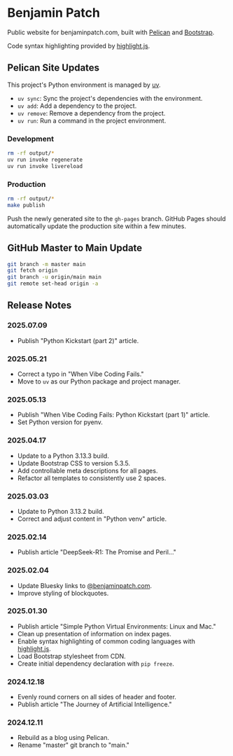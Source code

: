 # Benjamin Patch

Public website for benjaminpatch.com, built with
[Pelican](https://getpelican.com/) and [Bootstrap](https://getbootstrap.com/).

Code syntax highlighting provided by [highlight.js](https://highlightjs.org/).

## Pelican Site Updates

This project's Python environment is managed by
[uv](https://docs.astral.sh/uv/).

- `uv sync`: Sync the project's dependencies with the environment.
- `uv add`: Add a dependency to the project.
- `uv remove`: Remove a dependency from the project.
- `uv run`: Run a command in the project environment.

### Development

```bash
rm -rf output/*
uv run invoke regenerate
uv run invoke livereload
```

### Production

```bash
rm -rf output/*
make publish
```

Push the newly generated site to the `gh-pages` branch. GitHub Pages should
automatically update the production site within a few minutes.

## GitHub Master to Main Update

```bash
git branch -m master main
git fetch origin
git branch -u origin/main main
git remote set-head origin -a
```

## Release Notes

### 2025.07.09

- Publish "Python Kickstart (part 2)" article.

### 2025.05.21

- Correct a typo in "When Vibe Coding Fails."
- Move to `uv` as our Python package and project manager.

### 2025.05.13

- Publish "When Vibe Coding Fails: Python Kickstart (part 1)" article.
- Set Python version for pyenv.

### 2025.04.17

- Update to a Python 3.13.3 build.
- Update Bootstrap CSS to version 5.3.5.
- Add controllable meta descriptions for all pages.
- Refactor all templates to consistently use 2 spaces.

### 2025.03.03

- Update to Python 3.13.2 build.
- Correct and adjust content in "Python venv" article.

### 2025.02.14

- Publish article "DeepSeek-R1: The Promise and Peril..."

### 2025.02.04

- Update Bluesky links to [@benjaminpatch.com](https://bsky.app/profile/benjaminpatch.com).
- Improve styling of blockquotes.

### 2025.01.30

- Publish article "Simple Python Virtual Environments: Linux and Mac."
- Clean up presentation of information on index pages.
- Enable syntax highlighting of common coding languages with [highlight.js](https://highlightjs.org/).
- Load Bootstrap stylesheet from CDN.
- Create initial dependency declaration with `pip freeze`.

### 2024.12.18

- Evenly round corners on all sides of header and footer.
- Publish article "The Journey of Artificial Intelligence."

### 2024.12.11

- Rebuild as a blog using Pelican.
- Rename "master" git branch to "main."

